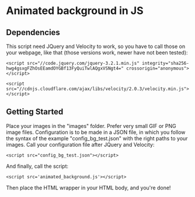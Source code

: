 # Animated background in JS


## Dependencies

This script need JQuery and Velocity to work, so you have to call those on your webpage, like that (those versions work, newer have not been tested):

```
<script src="//code.jquery.com/jquery-3.2.1.min.js" integrity="sha256-hwg4gsxgFZhOsEEamdOYGBf13FyQuiTwlAQgxVSNgt4=" crossorigin="anonymous"></script>
```

```
<script src="//cdnjs.cloudflare.com/ajax/libs/velocity/2.0.3/velocity.min.js"></script>
```

## Getting Started

Place your images in the "images" folder. Prefer very small GIF or PNG image files. Configuration is to be made in a JSON file, in which you follow the syntax of the example "config_bg_test.json" with the right paths to your images.
Call your configuration file after JQuery and Velocity:

```
<script src="config_bg_test.json"></script>
```
And finally, call the script:

```
<script src='animated_background.js'></script>
```

Then place the HTML wrapper in your HTML body, and you're done!
